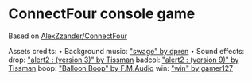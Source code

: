 # ConnectFour console game
Based on [AlexZzander/ConnectFour](https://github.com/AlexZzander/ConnectFour)

Assets credits:
• Background music: ["swage" by dpren](https://freesound.org/people/dpren/sounds/320685/)
• Sound effects:
  drop: ["alert2 : (version 3)" by Tissman](https://freesound.org/people/Tissman/sounds/534815/)
  badcol: ["alert2 : (version 9)" by Tissman](https://freesound.org/people/Tissman/sounds/534823/)
  boop: ["Balloon Boop" by F.M.Audio](https://freesound.org/people/F.M.Audio/sounds/557141/)
  win: ["win" by gamer127](https://freesound.org/people/gamer127/sounds/457547/)